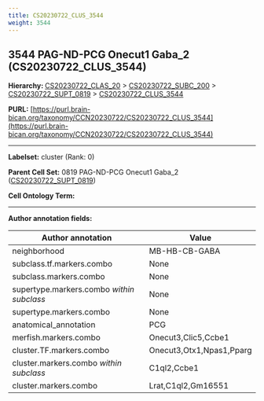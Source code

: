 ```yaml
---
title: CS20230722_CLUS_3544
weight: 3544
---
```

## 3544 PAG-ND-PCG Onecut1 Gaba_2 (CS20230722_CLUS_3544)
<b>Hierarchy: </b>
[CS20230722_CLAS_20](../CS20230722_CLAS_20) >
[CS20230722_SUBC_200](../CS20230722_SUBC_200) >
[CS20230722_SUPT_0819](../CS20230722_SUPT_0819) >
[CS20230722_CLUS_3544](../CS20230722_CLUS_3544)

**PURL:** [https://purl.brain-bican.org/taxonomy/CCN20230722/CS20230722_CLUS_3544](https://purl.brain-bican.org/taxonomy/CCN20230722/CS20230722_CLUS_3544)

---


**Labelset:** cluster (Rank: 0)

**Parent Cell Set:** 0819 PAG-ND-PCG Onecut1 Gaba_2 ([CS20230722_SUPT_0819](../CS20230722_SUPT_0819))



**Cell Ontology Term:** 

[MARKER GENES.]: #


---

[TRANSFERRED ANNOTATIONS.]: #


[AUTHOR ANNOTATION FIELDS.]: #


**Author annotation fields:**

| Author annotation | Value |
|-------------------|-------|
|neighborhood|MB-HB-CB-GABA|
|subclass.tf.markers.combo|None|
|subclass.markers.combo|None|
|supertype.markers.combo _within subclass_|None|
|supertype.markers.combo|None|
|anatomical_annotation|PCG|
|merfish.markers.combo|Onecut3,Clic5,Ccbe1|
|cluster.TF.markers.combo|Onecut3,Otx1,Npas1,Pparg|
|cluster.markers.combo _within subclass_|C1ql2,Ccbe1|
|cluster.markers.combo|Lrat,C1ql2,Gm16551|
